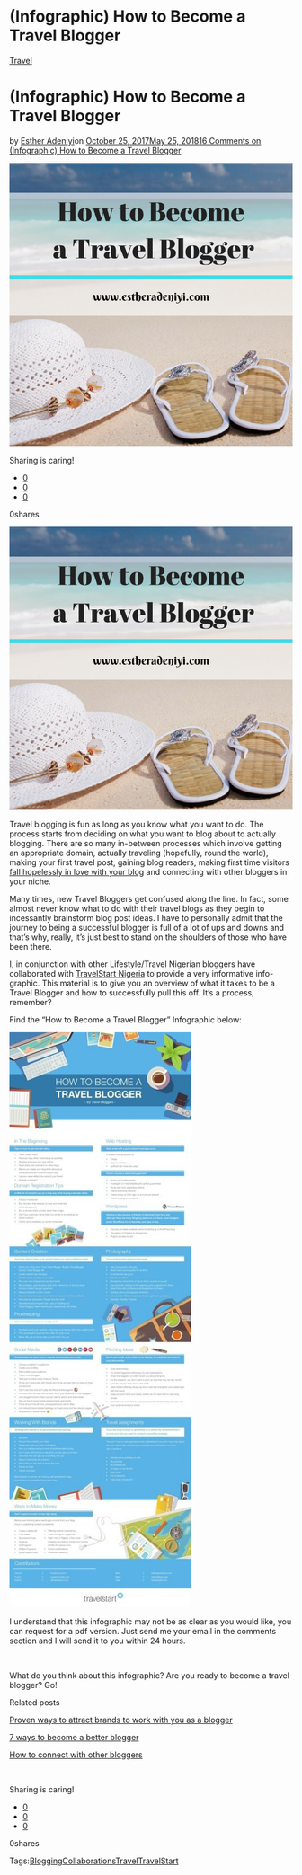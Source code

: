 # (Infographic) How to Become a Travel Blogger

[Travel](https://estheradeniyi.com/category/travel/)
# (Infographic) How to Become a Travel Blogger

by [Esther Adeniyi](https://estheradeniyi.com/author/esther-adeniyi/)on [October 25, 2017May 25, 2018](https://estheradeniyi.com/how-to-become-travel-blogger/)[16 Comments on (Infographic) How to Become a Travel Blogger](https://estheradeniyi.com/how-to-become-travel-blogger/#comments)

![](images/HowtoBecomeaTravelBlogger.png)

Sharing is caring!

- [0](https://www.facebook.com/sharer/sharer.php?u=https%3A%2F%2Festheradeniyi.com%2Fhow-to-become-travel-blogger%2F&amp;t=%28Infographic%29%20How%20to%20Become%20a%20Travel%20Blogger)
- [0](https://twitter.com/intent/tweet?text=%28Infographic%29%20How%20to%20Become%20a%20Travel%20Blogger&amp;url=https%3A%2F%2Festheradeniyi.com%2Fhow-to-become-travel-blogger%2F)
- [0](#)

0shares

[![](images/HowtoBecomeaTravelBlogger.png)](images/HowtoBecomeaTravelBlogger.png)

Travel blogging is fun as long as you know what you want to do. The process starts from deciding on what you want to blog about to actually blogging. There are so many in-between processes which involve getting an appropriate domain, actually traveling (hopefully, round the world), making your first travel post, gaining blog readers, making first time visitors [fall hopelessly in love with your blog](https://www.estheradeniyi.com/how-to-make-people-fall-hopelessly-in) and connecting with other bloggers in your niche.

Many times, new Travel Bloggers get confused along the line. In fact, some almost never know what to do with their travel blogs as they begin to incessantly brainstorm blog post ideas. I have to personally admit that the journey to being a successful blogger is full of a lot of ups and downs and that&#x2019;s why, really, it&#x2019;s just best to stand on the shoulders of those who have been there.

I, in conjunction with other Lifestyle/Travel Nigerian bloggers have collaborated with [TravelStart&#xA0;Nigeria](https://www.travelstart.com.ng/) to provide a very informative info-graphic. This material is to give you an overview of what it takes to be a Travel Blogger and how to successfully pull this off. It&#x2019;s a process, remember?

Find the &#x201C;How to Become a Travel Blogger&#x201D; Infographic below:

[![](images/Travelblogger_Infographic.-1-323x1024.jpg)](images/Travelblogger_Infographic.-1-323x1024.jpg)

I understand that this infographic may not be as clear as you would like, you can request for a pdf version. Just send me your email in the comments section and I will send it to you within 24 hours.

&#xA0;

What do you think about this infographic? Are you ready to become a travel blogger? Go!

Related posts

[Proven ways to attract brands to work with you as a blogger](https://www.estheradeniyi.com/5-proven-ways-to-attract-brands-to-work)

[7 ways to become a better blogger](https://www.estheradeniyi.com/7-ways-to-become-better-blogger)

[How to connect with other bloggers](https://www.estheradeniyi.com/how-to-connect-with-other-bloggers)

&#xA0;

Sharing is caring!

- [0](https://www.facebook.com/sharer/sharer.php?u=https%3A%2F%2Festheradeniyi.com%2Fhow-to-become-travel-blogger%2F&amp;t=%28Infographic%29%20How%20to%20Become%20a%20Travel%20Blogger)
- [0](https://twitter.com/intent/tweet?text=%28Infographic%29%20How%20to%20Become%20a%20Travel%20Blogger&amp;url=https%3A%2F%2Festheradeniyi.com%2Fhow-to-become-travel-blogger%2F)
- [0](#)

0shares

Tags:[Blogging](https://estheradeniyi.com/tag/blogging/)[Collaborations](https://estheradeniyi.com/tag/collaborations/)[Travel](https://estheradeniyi.com/tag/travel/)[TravelStart](https://estheradeniyi.com/tag/travelstart/)